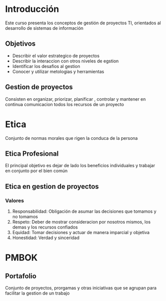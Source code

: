 # Introducción
Este curso presenta los conceptos de gestión de proyectos TI, orientados al desarrollo de sistemas de información

## Objetivos
- Describir el valor estrategico de proyectos
- Describir la interaccion con otros niveles de egstion
- Identificar los desafios al gestion
- Conocer y utilizar metologias y herramientas

## Gestion de proyectos
Consisten en organizar, priorizar, planificar , controlar y mantener en continua comunicacion todos los recursos de un proyecto

# Etica
Conjunto de normas morales que rigen la conduca de la persona
## Etica Profesional
El principal objetivo es dejar de lado los beneficios individuales y trabajar en conjunto por el bien común

## Etica en gestion de proyectos
### Valores
1. Responsabilidad: Obligación de asumar las decisiones que tomamos y no tomamos
2. Respeto: Deber de mostrar consideracion por nosotros mismos, los demas y los recursos confiados
3. Equidad: Tomar decisiones y actuar de manera imparcial y objetiva
4. Honestidad: Verdad y sinceridad

# PMBOK
## Portafolio
Conjunto de proyectos, prorgamas y otras iniciativas que se agrupan para facilitar la gestion de un trabajo
